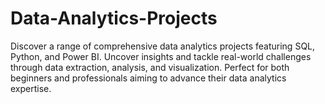 # Data-Analytics-Projects
Discover a range of comprehensive data analytics projects featuring SQL, Python, and Power BI. Uncover insights and tackle real-world challenges through data extraction, analysis, and visualization. Perfect for both beginners and professionals aiming to advance their data analytics expertise.
